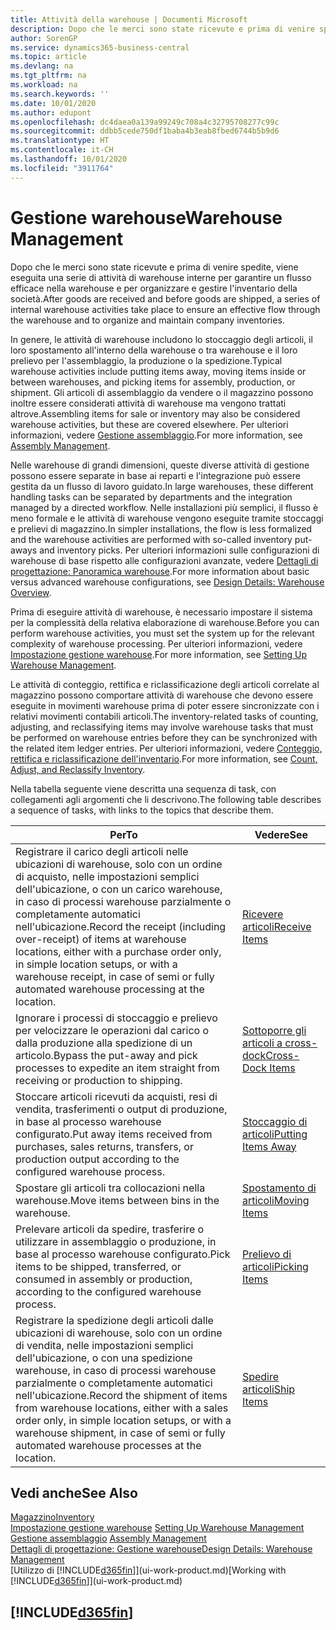 ```yaml
---
title: Attività della warehouse | Documenti Microsoft
description: Dopo che le merci sono state ricevute e prima di venire spedite, viene eseguita una serie di attività di warehouse interne per garantire un flusso efficace nella warehouse e per organizzare e gestire l'inventario della società.
author: SorenGP
ms.service: dynamics365-business-central
ms.topic: article
ms.devlang: na
ms.tgt_pltfrm: na
ms.workload: na
ms.search.keywords: ''
ms.date: 10/01/2020
ms.author: edupont
ms.openlocfilehash: dc4daea0a139a99249c708a4c32795708277c99c
ms.sourcegitcommit: ddbb5cede750df1baba4b3eab8fbed6744b5b9d6
ms.translationtype: HT
ms.contentlocale: it-CH
ms.lasthandoff: 10/01/2020
ms.locfileid: "3911764"
---
```

# <a name="warehouse-management"></a><span data-ttu-id="aeb54-103">Gestione warehouse</span><span class="sxs-lookup"><span data-stu-id="aeb54-103">Warehouse Management</span></span>
<span data-ttu-id="aeb54-104">Dopo che le merci sono state ricevute e prima di venire spedite, viene eseguita una serie di attività di warehouse interne per garantire un flusso efficace nella warehouse e per organizzare e gestire l'inventario della società.</span><span class="sxs-lookup"><span data-stu-id="aeb54-104">After goods are received and before goods are shipped, a series of internal warehouse activities take place to ensure an effective flow through the warehouse and to organize and maintain company inventories.</span></span>

<span data-ttu-id="aeb54-105">In genere, le attività di warehouse includono lo stoccaggio degli articoli, il loro spostamento all'interno della warehouse o tra warehouse e il loro prelievo per l'assemblaggio, la produzione o la spedizione.</span><span class="sxs-lookup"><span data-stu-id="aeb54-105">Typical warehouse activities include putting items away, moving items inside or between warehouses, and picking items for assembly, production, or shipment.</span></span> <span data-ttu-id="aeb54-106">Gli articoli di assemblaggio da vendere o il magazzino possono inoltre essere considerati attività di warehouse ma vengono trattati altrove.</span><span class="sxs-lookup"><span data-stu-id="aeb54-106">Assembling items for sale or inventory may also be considered warehouse activities, but these are covered elsewhere.</span></span> <span data-ttu-id="aeb54-107">Per ulteriori informazioni, vedere [Gestione assemblaggio](assembly-assemble-items.md).</span><span class="sxs-lookup"><span data-stu-id="aeb54-107">For more information, see [Assembly Management](assembly-assemble-items.md).</span></span>  

<span data-ttu-id="aeb54-108">Nelle warehouse di grandi dimensioni, queste diverse attività di gestione possono essere separate in base ai reparti e l'integrazione può essere gestita da un flusso di lavoro guidato.</span><span class="sxs-lookup"><span data-stu-id="aeb54-108">In large warehouses, these different handling tasks can be separated by departments and the integration managed by a directed workflow.</span></span> <span data-ttu-id="aeb54-109">Nelle installazioni più semplici, il flusso è meno formale e le attività di warehouse vengono eseguite tramite stoccaggi e prelievi di magazzino.</span><span class="sxs-lookup"><span data-stu-id="aeb54-109">In simpler installations, the flow is less formalized and the warehouse activities are performed with so-called inventory put-aways and inventory picks.</span></span> <span data-ttu-id="aeb54-110">Per ulteriori informazioni sulle configurazioni di warehouse di base rispetto alle configurazioni avanzate, vedere [Dettagli di progettazione: Panoramica warehouse](design-details-warehouse-overview.md).</span><span class="sxs-lookup"><span data-stu-id="aeb54-110">For more information about basic versus advanced warehouse configurations, see [Design Details: Warehouse Overview](design-details-warehouse-overview.md).</span></span>

<span data-ttu-id="aeb54-111">Prima di eseguire attività di warehouse, è necessario impostare il sistema per la complessità della relativa elaborazione di warehouse.</span><span class="sxs-lookup"><span data-stu-id="aeb54-111">Before you can perform warehouse activities, you must set the system up for the relevant complexity of warehouse processing.</span></span> <span data-ttu-id="aeb54-112">Per ulteriori informazioni, vedere [Impostazione gestione warehouse](warehouse-setup-warehouse.md).</span><span class="sxs-lookup"><span data-stu-id="aeb54-112">For more information, see [Setting Up Warehouse Management](warehouse-setup-warehouse.md).</span></span>

<span data-ttu-id="aeb54-113">Le attività di conteggio, rettifica e riclassificazione degli articoli correlate al magazzino possono comportare attività di warehouse che devono essere eseguite in movimenti warehouse prima di poter essere sincronizzate con i relativi movimenti contabili articoli.</span><span class="sxs-lookup"><span data-stu-id="aeb54-113">The inventory-related tasks of counting, adjusting, and reclassifying items may involve warehouse tasks that must be performed on warehouse entries before they can be synchronized with the related item ledger entries.</span></span> <span data-ttu-id="aeb54-114">Per ulteriori informazioni, vedere [Conteggio, rettifica e riclassificazione dell'inventario](inventory-how-count-adjust-reclassify.md).</span><span class="sxs-lookup"><span data-stu-id="aeb54-114">For more information, see [Count, Adjust, and Reclassify Inventory](inventory-how-count-adjust-reclassify.md).</span></span>

 <span data-ttu-id="aeb54-115">Nella tabella seguente viene descritta una sequenza di task, con collegamenti agli argomenti che li descrivono.</span><span class="sxs-lookup"><span data-stu-id="aeb54-115">The following table describes a sequence of tasks, with links to the topics that describe them.</span></span>   

|<span data-ttu-id="aeb54-116">**Per**</span><span class="sxs-lookup"><span data-stu-id="aeb54-116">**To**</span></span>|<span data-ttu-id="aeb54-117">**Vedere**</span><span class="sxs-lookup"><span data-stu-id="aeb54-117">**See**</span></span>|  
|------------|-------------|  
|<span data-ttu-id="aeb54-118">Registrare il carico degli articoli nelle ubicazioni di warehouse, solo con un ordine di acquisto, nelle impostazioni semplici dell'ubicazione, o con un carico warehouse, in caso di processi warehouse parzialmente o completamente automatici nell'ubicazione.</span><span class="sxs-lookup"><span data-stu-id="aeb54-118">Record the receipt (including over-receipt) of items at warehouse locations, either with a purchase order only, in simple location setups, or with a warehouse receipt, in case of semi or fully automated warehouse processing at the location.</span></span>|[<span data-ttu-id="aeb54-119">Ricevere articoli</span><span class="sxs-lookup"><span data-stu-id="aeb54-119">Receive Items</span></span>](warehouse-how-receive-items.md)|
|<span data-ttu-id="aeb54-120">Ignorare i processi di stoccaggio e prelievo per velocizzare le operazioni dal carico o dalla produzione alla spedizione di un articolo.</span><span class="sxs-lookup"><span data-stu-id="aeb54-120">Bypass the put-away and pick processes to expedite an item straight from receiving or production to shipping.</span></span>|[<span data-ttu-id="aeb54-121">Sottoporre gli articoli a cross-dock</span><span class="sxs-lookup"><span data-stu-id="aeb54-121">Cross-Dock Items</span></span>](warehouse-how-to-cross-dock-items.md)|    
|<span data-ttu-id="aeb54-122">Stoccare articoli ricevuti da acquisti, resi di vendita, trasferimenti o output di produzione, in base al processo warehouse configurato.</span><span class="sxs-lookup"><span data-stu-id="aeb54-122">Put away items received from purchases, sales returns, transfers, or production output according to the configured warehouse process.</span></span>|[<span data-ttu-id="aeb54-123">Stoccaggio di articoli</span><span class="sxs-lookup"><span data-stu-id="aeb54-123">Putting Items Away</span></span>](warehouse-put-away-items.md)|
|<span data-ttu-id="aeb54-124">Spostare gli articoli tra collocazioni nella warehouse.</span><span class="sxs-lookup"><span data-stu-id="aeb54-124">Move items between bins in the warehouse.</span></span>|[<span data-ttu-id="aeb54-125">Spostamento di articoli</span><span class="sxs-lookup"><span data-stu-id="aeb54-125">Moving Items</span></span>](warehouse-move-items.md)|
|<span data-ttu-id="aeb54-126">Prelevare articoli da spedire, trasferire o utilizzare in assemblaggio o produzione, in base al processo warehouse configurato.</span><span class="sxs-lookup"><span data-stu-id="aeb54-126">Pick items to be shipped, transferred, or consumed in assembly or production, according to the configured warehouse process.</span></span>|[<span data-ttu-id="aeb54-127">Prelievo di articoli</span><span class="sxs-lookup"><span data-stu-id="aeb54-127">Picking Items</span></span>](warehouse-pick-items.md)|
|<span data-ttu-id="aeb54-128">Registrare la spedizione degli articoli dalle ubicazioni di warehouse, solo con un ordine di vendita, nelle impostazioni semplici dell'ubicazione, o con una spedizione warehouse, in caso di processi warehouse parzialmente o completamente automatici nell'ubicazione.</span><span class="sxs-lookup"><span data-stu-id="aeb54-128">Record the shipment of items from warehouse locations, either with a sales order only, in simple location setups, or with a warehouse shipment, in case of semi or fully automated warehouse processes at the location.</span></span>|[<span data-ttu-id="aeb54-129">Spedire articoli</span><span class="sxs-lookup"><span data-stu-id="aeb54-129">Ship Items</span></span>](warehouse-how-ship-items.md)|  

## <a name="see-also"></a><span data-ttu-id="aeb54-130">Vedi anche</span><span class="sxs-lookup"><span data-stu-id="aeb54-130">See Also</span></span>  
[<span data-ttu-id="aeb54-131">Magazzino</span><span class="sxs-lookup"><span data-stu-id="aeb54-131">Inventory</span></span>](inventory-manage-inventory.md)  
<span data-ttu-id="aeb54-132">[Impostazione gestione warehouse](warehouse-setup-warehouse.md)   </span><span class="sxs-lookup"><span data-stu-id="aeb54-132">[Setting Up Warehouse Management](warehouse-setup-warehouse.md)   </span></span>  
<span data-ttu-id="aeb54-133">[Gestione assemblaggio](assembly-assemble-items.md)  </span><span class="sxs-lookup"><span data-stu-id="aeb54-133">[Assembly Management](assembly-assemble-items.md)  </span></span>  
[<span data-ttu-id="aeb54-134">Dettagli di progettazione: Gestione warehouse</span><span class="sxs-lookup"><span data-stu-id="aeb54-134">Design Details: Warehouse Management</span></span>](design-details-warehouse-management.md)  
<span data-ttu-id="aeb54-135">[Utilizzo di [!INCLUDE[d365fin](includes/d365fin_md.md)]](ui-work-product.md)</span><span class="sxs-lookup"><span data-stu-id="aeb54-135">[Working with [!INCLUDE[d365fin](includes/d365fin_md.md)]](ui-work-product.md)</span></span>  

## [!INCLUDE[d365fin](includes/free_trial_md.md)]  
